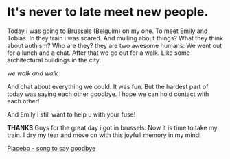 It's never to late meet new people. 
====================================

Today i was going to Brussels (Belguim) on my one. To meet Emily and Tobias. 
In they train i was scared. And mulling about things? What they think about authism? Who are they? 
they are two awesome humans. We went out for a lunch and a chat. 
After that we go out for a walk. Like some architectural buildings in the city. 
 
 *we walk and walk*
 
And chat about everything we could. It was fun. 
But the hardest part of today was saying each other goodbye.
I hope we can hold contact with each other! 

And Emily i still want to help u with your fuse!

**THANKS** Guys for the great day i got in brussels. 
Now it is time to take my train. I dry my tear and move on with this joyfull memory in my mind!

[Placebo - song to say goodbye](https://www.youtube.com/watch?v=e7bxXjQL3cY)
